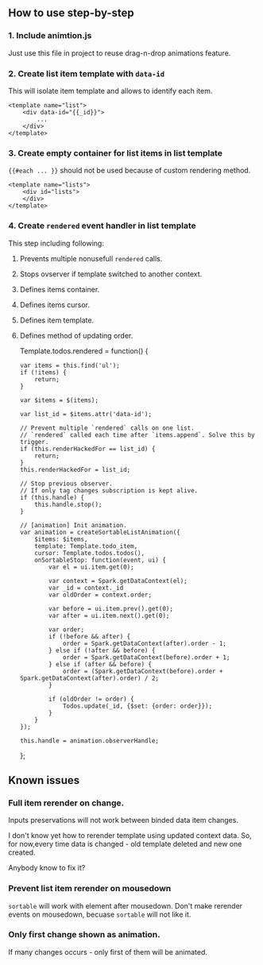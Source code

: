 ## How to use step-by-step

### 1. Include animtion.js

Just use this file in project to reuse drag-n-drop animations feature.

### 2. Create list item template with `data-id`

This will isolate item template and allows to identify each item.

    <template name="list">
        <div data-id="{{_id}}">
            ...
        </div>
    </template>

### 3. Create empty container for list items in list template

`{{#each ... }}` should not be used because of custom rendering method.

    <template name="lists">
        <div id="lists">
        </div>
    </template>
    
### 4. Create `rendered` event handler in list template

This step including following:

 1. Prevents multiple nonusefull `rendered` calls.
 2. Stops ovserver if template switched to another context.
 3. Defines items container.
 4. Defines items cursor.
 5. Defines item template.
 6. Defines method of updating order.

    Template.todos.rendered = function() {

        var items = this.find('ul');
        if (!items) {
            return;
        }

        var $items = $(items);

        var list_id = $items.attr('data-id');

        // Prevent multiple `rendered` calls on one list.
        // `rendered` called each time after `items.append`. Solve this by trigger.
        if (this.renderHackedFor == list_id) {
            return;
        }
        this.renderHackedFor = list_id;

        // Stop previous observer.
        // If only tag changes subscription is kept alive.
        if (this.handle) {
            this.handle.stop();
        }

        // [animation] Init animation.
        var animation = createSortableListAnimation({
            $items: $items,
            template: Template.todo_item,
            cursor: Template.todos.todos(),
            onSortableStop: function(event, ui) {
                var el = ui.item.get(0);

                var context = Spark.getDataContext(el);
                var _id = context._id
                var oldOrder = context.order;

                var before = ui.item.prev().get(0);
                var after = ui.item.next().get(0);

                var order;
                if (!before && after) {
                    order = Spark.getDataContext(after).order - 1;
                } else if (!after && before) {
                    order = Spark.getDataContext(before).order + 1;
                } else if (after && before) {
                    order = (Spark.getDataContext(before).order + Spark.getDataContext(after).order) / 2;
                }

                if (oldOrder != order) {
                    Todos.update(_id, {$set: {order: order}});
                }
            }
        });

        this.handle = animation.observerHandle;
    };

## Known issues

### Full item rerender on change.

Inputs preservations will not work between binded data item changes.

I don't know yet how to rerender template using updated context data. So, for now,every time data is changed - old template deleted and new one created.

Anybody know to fix it?


### Prevent list item rerender on mousedown

`sortable` will work with element after mousedown. Don't make rerender events on mousedown, becuase `sortable` will not like it.

### Only first change shown as animation.

If many changes occurs - only first of them will be animated.
